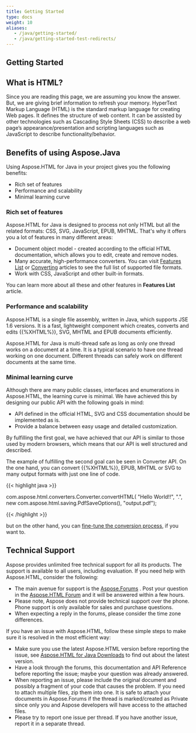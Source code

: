 ```yaml
---
title: Getting Started
type: docs
weight: 10
aliases: 
   - /java/getting-started/
   - /java/getting-started-test-redirects/
---
```


## **Getting Started**

## **What is HTML?**
Since you are reading this page, we are assuming you know the answer. But, we are giving brief information to refresh your memory. HyperText Markup Language (HTML) is the standard markup language for creating Web pages. It defines the structure of web content. It can be assisted by other technologies such as Cascading Style Sheets (CSS) to describe a web page’s appearance/presentation and scripting languages such as JavaScript to describe functionality/behavior.
## **Benefits of using Aspose.Java**
Using Aspose.HTML for Java in your project gives you the following benefits:

- Rich set of features
- Performance and scalability
- Minimal learning curve
### **Rich set of features**
Aspose.HTML for Java is designed to process not only HTML but all the related formats: CSS, SVG, JavaScript, EPUB, MHTML. That's why it offers you a lot of features in many different areas:

- Document object model - created according to the official HTML documentation, which allows you to edit, create and remove nodes.
- Many accurate, high-performance converters. You can visit [Features List](/html/java/getting-started/features-list/) or [Converting](/html/java/converting-between-formats/) articles to see the full list of supported file formats.
- Work with CSS, JavaScript and other built-in formats.

You can learn more about all these and other features in **Features List** article.
### **Performance and scalability**
Aspose.HTML is a single file assembly, written in Java, which supports JSE 1.6 versions. It is a fast, lightweight component which creates, converts and edits {{%XHTML%}}, SVG, MHTML and EPUB documents efficiently.

Aspose.HTML for Java is multi-thread safe as long as only one thread works on a document at a time. It is a typical scenario to have one thread working on one document. Different threads can safely work on different documents at the same time.
### **Minimal learning curve**
Although there are many public classes, interfaces and enumerations in Aspose.HTML, the learning curve is minimal. We have achieved this by designing our public API with the following goals in mind:

- API defined in the official HTML, SVG and CSS documentation should be implemented as is.
- Provide a balance between easy usage and detailed customization.

By fulfilling the first goal, we have achieved that our API is similar to those used by modern browsers, which means that our API is well structured and described.

The example of fulfilling the second goal can be seen in Converter API. On the one hand, you can convert {{%XHTML%}}, EPUB, MHTML or SVG to many output formats with just one line of code.

{{< highlight java >}}

com.aspose.html.converters.Converter.convertHTML(
   "<span>Hello World!!</span>", ".",
   new com.aspose.html.saving.PdfSaveOptions(), "output.pdf");

{{< /highlight >}}

but on the other hand, you can [fine-tune the conversion process](/html/java/converting-between-formats/fine-tuning-converters/), if you want to.
## **Technical Support**
Aspose provides unlimited free technical support for all its products. The support is available to all users, including evaluation. If you need help with Aspose.HTML, consider the following:

- The main avenue for support is the [Aspose.Forums](https://forum.aspose.com/) . Post your question in the [Aspose.HTML Forum](https://forum.aspose.com/c/html/29) and it will be answered within a few hours.
- Please note, Aspose does not provide technical support over the phone. Phone support is only available for sales and purchase questions.
- When expecting a reply in the forums, please consider the time zone differences.

If you have an issue with Aspose.HTML, follow these simple steps to make sure it is resolved in the most efficient way:

- Make sure you use the latest Aspose.HTML version before reporting the issue, see [Aspose.HTML for Java Downloads](https://repository.aspose.com/webapp/#/artifacts/browse/tree/General/repo/com/aspose/aspose-html) to find out about the latest version.
- Have a look through the forums, this documentation and API Reference before reporting the issue; maybe your question was already answered.
- When reporting an issue, please include the original document and possibly a fragment of your code that causes the problem. If you need to attach multiple files, zip them into one.  It is safe to attach your documents in Aspose.Forums if the thread is marked/created as Private since only you and Aspose developers will have access to the attached files.
- Please try to report one issue per thread. If you have another issue, report it in a separate thread.


